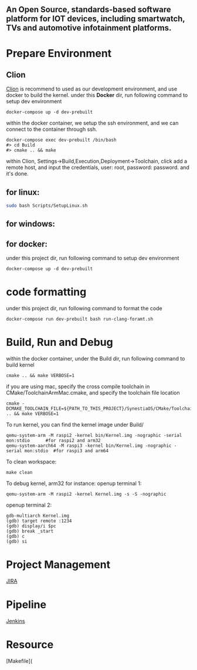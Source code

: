 ## An Open Source, standards-based software platform for IOT devices, including smartwatch, TVs and automotive infotainment platforms.

# Prepare Environment

## Clion

[Clion](https://www.jetbrains.com/clion) is recommend to used as our development environment, and use docker to build the kernel.
under this **Docker** dir, run following command to setup dev environment

```
docker-compose up -d dev-prebuilt
```

within the docker container, we setup the ssh environment, and we can connect to the container through ssh.

```
docker-compose exec dev-prebuilt /bin/bash
#> cd Build
#> cmake .. && make
```

within Clion, Settings->Build,Execution,Deployment->Toolchain, click add a remote host, 
and input the credentials, user: root, password: password. and it's done.

## for linux:

``` bash
sudo bash Scripts/SetupLinux.sh
```

## for windows:

## for docker:

under this project dir, run following command to setup dev environment

```
docker-compose up -d dev-prebuilt
```

# code formatting

under this project dir, run following command to format the code 

```
docker-compose run dev-prebuilt bash run-clang-foramt.sh
```

# Build, Run and Debug

within the docker container, under the Build dir, run following command to build kernel

```
cmake .. && make VERBOSE=1
```

if you are using mac, specify the cross compile toolchain in CMake/ToolchainArmMac.cmake, 
and specify the toolchain file location

```
cmake -DCMAKE_TOOLCHAIN_FILE=${PATH_TO_THIS_PROJECT}/SynestiaOS/CMake/ToolchainArmMac.cmake .. && make VERBOSE=1
```

To run kernel, you can find the kernel image under Build/

```
qemu-system-arm -M raspi2 -kernel bin/Kernel.img -nographic -serial mon:stdio      #for raspi2 and arm32
qemu-system-aarch64 -M raspi3 -kernel bin/Kernel.img -nographic -serial mon:stdio  #for raspi3 and arm64
```

To clean workspace:

```
make clean
```

To debug kernel, arm32 for instance:
openup terminal 1:

```
qemu-system-arm -M raspi2 -kernel Kernel.img -s -S -nographic
```

openup terminal 2:

```
gdb-multiarch Kernel.img
(gdb) target remote :1234
(gdb) display/i $pc
(gdb) break _start
(gdb) c
(gdb) si
```

# Project Management

[JIRA](https://synestiaos.atlassian.net/)

# Pipeline

[Jenkins](http://ci.synestiaos.org/)

# Resource

[Makefile](